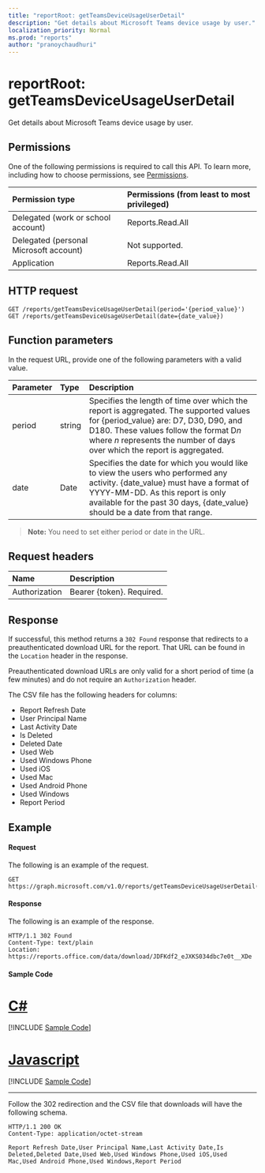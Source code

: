 ```yaml
---
title: "reportRoot: getTeamsDeviceUsageUserDetail"
description: "Get details about Microsoft Teams device usage by user."
localization_priority: Normal
ms.prod: "reports"
author: "pranoychaudhuri"
---
```


# reportRoot: getTeamsDeviceUsageUserDetail

Get details about Microsoft Teams device usage by user.

## Permissions

One of the following permissions is required to call this API. To learn more, including how to choose permissions, see [Permissions](/graph/permissions-reference).

| Permission type                        | Permissions (from least to most privileged) |
| :------------------------------------- | :--------------------------------------- |
| Delegated (work or school account)     | Reports.Read.All                         |
| Delegated (personal Microsoft account) | Not supported.                           |
| Application                            | Reports.Read.All                         |

## HTTP request

<!-- { "blockType": "samples" } -->

```http
GET /reports/getTeamsDeviceUsageUserDetail(period='{period_value}')
GET /reports/getTeamsDeviceUsageUserDetail(date={date_value})
```

## Function parameters

In the request URL, provide one of the following parameters with a valid value.

| Parameter | Type   | Description                              |
| :-------- | :----- | :--------------------------------------- |
| period    | string | Specifies the length of time over which the report is aggregated. The supported values for {period_value} are: D7, D30, D90, and D180. These values follow the format D*n* where *n* represents the number of days over which the report is aggregated. |
| date      | Date   | Specifies the date for which you would like to view the users who performed any activity. {date_value} must have a format of YYYY-MM-DD. As this report is only available for the past 30 days, {date_value} should be a date from that range. |

> **Note:** You need to set either period or date in the URL.

## Request headers

| Name          | Description               |
| :------------ | :------------------------ |
| Authorization | Bearer {token}. Required. |

## Response

If successful, this method returns a `302 Found` response that redirects to a preauthenticated download URL for the report. That URL can be found in the `Location` header in the response.

Preauthenticated download URLs are only valid for a short period of time (a few minutes) and do not require an `Authorization` header.

The CSV file has the following headers for columns:

- Report Refresh Date
- User Principal Name
- Last Activity Date
- Is Deleted
- Deleted Date
- Used Web
- Used Windows Phone
- Used iOS
- Used Mac
- Used Android Phone
- Used Windows
- Report Period

## Example

#### Request

The following is an example of the request.

<!-- {
  "blockType": "request",
  "name": "reportroot_getteamsdeviceusageuserdetail"
}-->

```http
GET https://graph.microsoft.com/v1.0/reports/getTeamsDeviceUsageUserDetail(period='D7')
```

#### Response

The following is an example of the response.

<!-- {
  "blockType": "response",
  "truncated": true,
  "@odata.type": "microsoft.graph.report"
} -->

```http
HTTP/1.1 302 Found
Content-Type: text/plain
Location: https://reports.office.com/data/download/JDFKdf2_eJXKS034dbc7e0t__XDe
```
#### Sample Code
# [C#](#tab/CS)
[!INCLUDE [Sample Code]( ../includes/reportroot_getteamsdeviceusageuserdetail-C#-snippets.md)]

# [Javascript](#tab/Javascript)
[!INCLUDE [Sample Code]( ../includes/reportroot_getteamsdeviceusageuserdetail-Javascript-snippets.md)]

---


Follow the 302 redirection and the CSV file that downloads will have the following schema.

<!-- { "blockType": "ignored" } --> 

```http
HTTP/1.1 200 OK
Content-Type: application/octet-stream

Report Refresh Date,User Principal Name,Last Activity Date,Is Deleted,Deleted Date,Used Web,Used Windows Phone,Used iOS,Used Mac,Used Android Phone,Used Windows,Report Period
```

